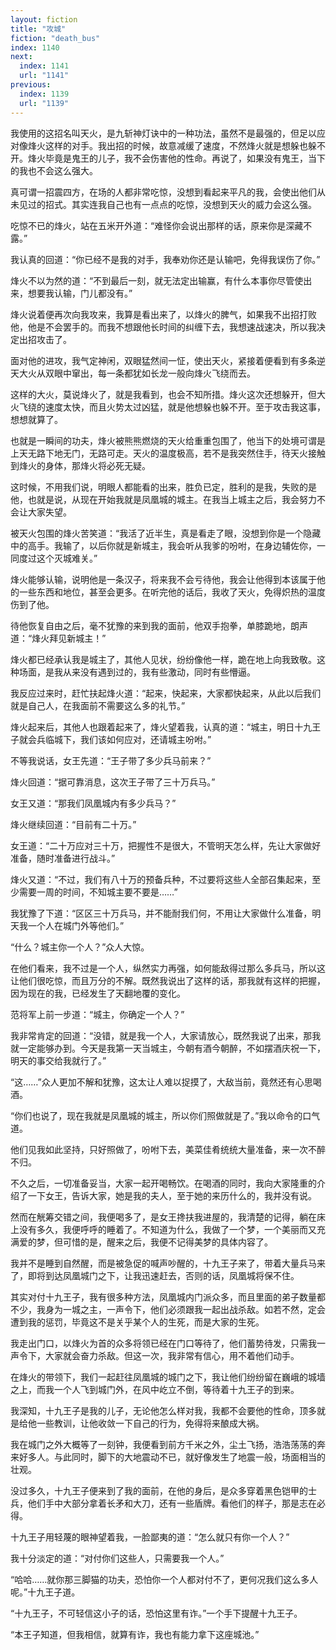 ```yaml
---
layout: fiction
title: "攻城"
fiction: "death_bus"
index: 1140
next:
  index: 1141
  url: "1141"
previous:
  index: 1139
  url: "1139"
---
```

我使用的这招名叫天火，是九斩神灯诀中的一种功法，虽然不是最强的，但足以应对像烽火这样的对手。我出招的时候，故意减缓了速度，不然烽火就是想躲也躲不开。烽火毕竟是鬼王的儿子，我不会伤害他的性命。再说了，如果没有鬼王，当下的我也不会这么强大。

真可谓一招震四方，在场的人都非常吃惊，没想到看起来平凡的我，会使出他们从未见过的招式。其实连我自己也有一点点的吃惊，没想到天火的威力会这么强。

吃惊不已的烽火，站在五米开外道：“难怪你会说出那样的话，原来你是深藏不露。”

我认真的回道：“你已经不是我的对手，我奉劝你还是认输吧，免得我误伤了你。”

烽火不以为然的道：“不到最后一刻，就无法定出输赢，有什么本事你尽管使出来，想要我认输，门儿都没有。”

烽火说着便再次向我攻来，我算是看出来了，以烽火的脾气，如果我不出招打败他，他是不会罢手的。而我不想跟他长时间的纠缠下去，我想速战速决，所以我决定出招攻击了。

面对他的进攻，我气定神闲，双眼猛然间一怔，使出天火，紧接着便看到有多条逆天大火从双眼中窜出，每一条都犹如长龙一般向烽火飞绕而去。

这样的大火，莫说烽火了，就是我看到，也会不知所措。烽火这次还想躲开，但大火飞绕的速度太快，而且火势太过凶猛，就是他想躲也躲不开。至于攻击我这事，想想就算了。

也就是一瞬间的功夫，烽火被熊熊燃烧的天火给重重包围了，他当下的处境可谓是上天无路下地无门，无路可走。天火的温度极高，若不是我突然住手，待天火接触到烽火的身体，那烽火将必死无疑。

这时候，不用我们说，明眼人都能看的出来，胜负已定，胜利的是我，失败的是他，也就是说，从现在开始我就是凤凰城的城主。在我当上城主之后，我会努力不会让大家失望。

被天火包围的烽火苦笑道：“我活了近半生，真是看走了眼，没想到你是一个隐藏中的高手。我输了，以后你就是新城主，我会听从我爹的吩咐，在身边辅佐你，一同度过这个灭城难关。”

烽火能够认输，说明他是一条汉子，将来我不会亏待他，我会让他得到本该属于他的一些东西和地位，甚至会更多。在听完他的话后，我收了天火，免得炽热的温度伤到了他。

待他恢复自由之后，毫不犹豫的来到我的面前，他双手抱拳，单膝跪地，朗声道：“烽火拜见新城主！”

烽火都已经承认我是城主了，其他人见状，纷纷像他一样，跪在地上向我致敬。这种场面，是我从来没有遇到过的，我有些激动，同时有些懵逼。

我反应过来时，赶忙扶起烽火道：“起来，快起来，大家都快起来，从此以后我们就是自己人，在我面前不需要这么多的礼节。”

烽火起来后，其他人也跟着起来了，烽火望着我，认真的道：“城主，明日十九王子就会兵临城下，我们该如何应对，还请城主吩咐。”

不等我说话，女王先道：“王子带了多少兵马前来？”

烽火回道：“据可靠消息，这次王子带了三十万兵马。”

女王又道：“那我们凤凰城内有多少兵马？”

烽火继续回道：“目前有二十万。”

女王道：“二十万应对三十万，把握性不是很大，不管明天怎么样，先让大家做好准备，随时准备进行战斗。”

烽火又道：“不过，我们有八十万的预备兵种，不过要将这些人全部召集起来，至少需要一周的时间，不知城主要不要是……”

我犹豫了下道：“区区三十万兵马，并不能耐我们何，不用让大家做什么准备，明天我一个人在城门外等他们。”

“什么？城主你一个人？”众人大惊。

在他们看来，我不过是一个人，纵然实力再强，如何能敌得过那么多兵马，所以这让他们很吃惊，而且万分的不解。既然我说出了这样的话，那我就有这样的把握，因为现在的我，已经发生了天翻地覆的变化。

范将军上前一步道：“城主，你确定一个人？”

我非常肯定的回道：“没错，就是我一个人，大家请放心，既然我说了出来，那我就一定能够办到。今天是我第一天当城主，今朝有酒今朝醉，不如摆酒庆祝一下，明天的事交给我就行了。”

“这……”众人更加不解和犹豫，这太让人难以捉摸了，大敌当前，竟然还有心思喝酒。

“你们也说了，现在我就是凤凰城的城主，所以你们照做就是了。”我以命令的口气道。

他们见我如此坚持，只好照做了，吩咐下去，美菜佳肴统统大量准备，来一次不醉不归。

不久之后，一切准备妥当，大家一起开喝畅饮。在喝酒的同时，我向大家隆重的介绍了一下女王，告诉大家，她是我的夫人，至于她的来历什么的，我并没有说。

然而在觥筹交错之间，我便喝多了，是女王搀扶我进屋的，我清楚的记得，躺在床上没有多久，我便呼呼的睡着了。不知道为什么，我做了一个梦，一个美丽而又充满爱的梦，但可惜的是，醒来之后，我便不记得美梦的具体内容了。

我并不是睡到自然醒，而是被急促的喊声吵醒的，十九王子来了，带着大量兵马来了，即将到达凤凰城门之下，让我迅速赶去，否则的话，凤凰城将保不住。

其实对付十九王子，我有很多种方法，凤凰城内门派众多，而且里面的弟子数量都不少，我身为一城之主，一声令下，他们必须跟我一起出战杀敌。如若不然，定会遭到我的惩罚，毕竟这不是关乎某个人的生死，而是大家的生死。

我走出门口，以烽火为首的众多将领已经在门口等待了，他们蓄势待发，只需我一声令下，大家就会奋力杀敌。但这一次，我非常有信心，用不着他们动手。

在烽火的带领下，我们一起赶往凤凰城的城门之下，我让他们纷纷留在巍峨的城墙之上，而我一个人飞到城门外，在风中屹立不倒，等待着十九王子的到来。

我深知，十九王子是我的儿子，无论他怎么样对我，我都不会要他的性命，顶多就是给他一些教训，让他收敛一下自己的行为，免得将来酿成大祸。

我在城门之外大概等了一刻钟，我便看到前方千米之外，尘土飞扬，浩浩荡荡的奔来好多人。与此同时，脚下的大地震动不已，就好像发生了地震一般，场面相当的壮观。

没过多久，十九王子便来到了我的面前，在他的身后，是众多穿着黑色铠甲的士兵，他们手中大部分拿着长矛和大刀，还有一些盾牌。看他们的样子，那是志在必得。

十九王子用轻蔑的眼神望着我，一脸鄙夷的道：“怎么就只有你一个人？”

我十分淡定的道：“对付你们这些人，只需要我一个人。”

“哈哈……就你那三脚猫的功夫，恐怕你一个人都对付不了，更何况我们这么多人呢。”十九王子道。

“十九王子，不可轻信这小子的话，恐怕这里有诈。”一个手下提醒十九王子。

“本王子知道，但我相信，就算有诈，我也有能力拿下这座城池。”